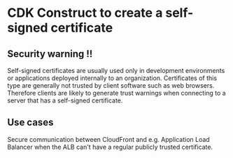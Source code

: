 # CDK Construct to create a self-signed certificate

## Security warning ‼️

Self-signed certificates are usually used only in development environments or applications deployed internally to an
organization. Certificates of this type are generally not trusted by client software such as web browsers. Therefore
clients are likely to generate trust warnings when connecting to a server that has a self-signed certificate.

## Use cases

Secure communication between CloudFront and e.g. Application Load Balancer when the ALB can't have a regular publicly
trusted certificate. 
